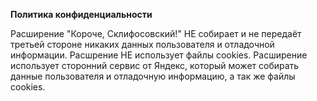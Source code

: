 **Политика конфиденциальности**

Расширение "Короче, Склифосовский!" НЕ собирает и не передаёт третьей стороне никаких данных пользователя и отладочной информации. Расшрение НЕ использует файлы cookies. Расширение использует сторонний сервис от Яндекс, который может собирать данные пользователя и отладочную информацию, а так же файлы cookies.
